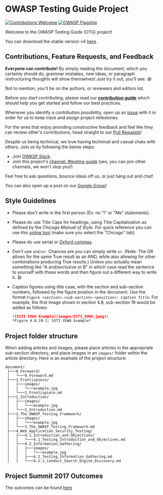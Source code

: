# OWASP Testing Guide Project

[![Contributions Welcome](https://img.shields.io/badge/contributions-welcome-brightgreen.svg?style=flat)](https://github.com/OWASP/OWASP-Testing-Guide-v5/issues)
[![OWASP Flagship](https://img.shields.io/badge/owasp-flagship-brightgreen.svg)](https://www.owasp.org/index.php/OWASP_Project_Inventory#tab=Flagship_Projects)

Welcome to the OWASP Testing Guide (OTG) project!

You can download the stable version v4 [here](http://www.owasp.org/index.php/OWASP_Testing_Project).

## Contributions, Feature Requests, and Feedback

**Everyone can contribute!** By simply reading the document, which you certainly should do, grammar mistakes, new ideas, or paragraph restructuring thoughts will show themselves! Just try it out, you'll see. :smile:

Not to mention, you'll be on the authors, or reviewers and editors list.

Before you start contributing, please read our [**contribution guide**](CONTRIBUTING.md) which should help you get started and follow our best practices.

Whenever you identify a contribution possibility, open up an [issue](https://github.com/OWASP/OWASP-Testing-Guide-v5/issues) with it in order for us to keep track and assign project milestones.

For the ones that enjoy providing constructive feedback and feel like they can review other's contributions, head straight to our [Pull Requests](https://github.com/OWASP/OWASP-Testing-Guide-v5/pulls)!

Despite us being technical, we love having technical and casual chats with others. Join us by following the below steps:

- Join [OWASP Slack](https://join.slack.com/t/owasp/shared_invite/enQtNjExMTc3MTg0MzU4LTViMDg1MmJiMzMwZGUxZjgxZWQ1MTE0NTBlOTBhNjhhZDIzZTZiNmEwOTJlYjdkMzAxMGVhNDkwNDNiNjZiOWQ).
- Join this project's [channel: #testing-guide](https://app.slack.com/client/T04T40NHX/CJ2QDHLRJ) (yes, you can join other channels, we won't stop you!).

Feel free to ask questions, bounce ideas off us, or just hang out and chat!

You can also open up a post on our [Google Group](https://groups.google.com/a/owasp.org/forum/#!forum/testing-guide-project)!

## Style Guidelines

- Please don't write in the first person (Ex: no "I" or "Me" statements).
- Please do use Title Caps for headings, using Title Capitalization as defined by the *Chicago Manual of Style*. For quick reference you can use this [online tool](https://capitalizemytitle.com/#Chicago) (make sure you select the "Chicago" tab).
- Please do use serial or [Oxford commas](https://www.grammarly.com/blog/what-is-the-oxford-comma-and-why-do-people-care-so-much-about-it/).
- Don't use `and/or`. Chances are you can simply write `or`. (Note: The OR allows for the same True result as an AND, while also allowing for other combinations producing True results.) Unless you actually mean something like "A and/exclusive or B" in which case read the sentence to yourself with those words and then figure out a different way to write it. :smile:
- Caption figures using title case, with the section and sub-section numbers, followed by the figure position in the document. Use the format *`Figure <section>.<sub-section>-<position>: Caption Title`*. For example, the first image shown in section 4.8, sub-section 19 would be added as follows:

    ```md
    ![SSTI XVWA Example](images/SSTI_XVWA.jpeg)\
    *Figure 4.8.19-1: SSTI XVWA Example*
    ```

## Project folder structure

When adding articles and images, please place articles in the appropriate sub-section directory, and place images in an `images/` folder within the article directory. Here is an example of the project structure:

```console
document/
 ├───0_Foreword/
 │   └───0_Foreword.md
 ├───1_Frontispiece/
 │   ├───images/
 │   │   └───example.jpg
 │   └───1_Frontispiece.md
 ├───2_Introduction/
 │   ├───images/
 │   │   └───example.jpg
 │   └───2_Introduction.md
 ├───3_The_OWASP_Testing_Framework/
 │   ├───images/
 │   │   └───example.jpg
 │   └───3_The_OWASP_Testing_Framework.md
 ├───4_Web_Application_Security_Testing/
 │   ├───4.1_Introduction_and_Objectives/
 │   │   └───4.1_Testing_Introduction_and_Objectives.md
 │   ├───4.2_Information_Gathering/
 │   │   ├───images/
 │   │   │   └───example.jpg
 │   │   ├───4.2_Testing_Information_Gathering.md
 │   │   └───4.2.1_Conduct_Search_Engine_Discovery.md

```

## Project Summit 2017 Outcomes

The outcomes can be found [here](OWASP_Summit_Outcomes.md)
